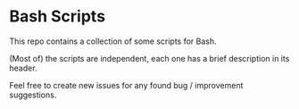 # Bash Scripts
This repo contains a collection of some scripts for Bash.

(Most of) the scripts are independent, each one has a brief description in its header.

Feel free to create new issues for any found bug / improvement suggestions.
